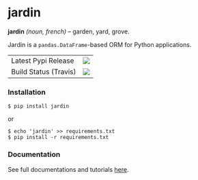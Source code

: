 # jardin

**jardin** *(noun, french)* – garden, yard, grove.

Jardin is a `pandas.DataFrame`-based ORM for Python applications.

<table>
<tr>
  <td>Latest Pypi Release</td>
  <td>
    <a href="https://badge.fury.io/py/jardin">
      <img src="https://badge.fury.io/py/jardin.svg" />
    </a>
  </td>
 </tr>
  <tr>
  <td>Build Status (Travis)</td>
  <td>
    <a href="https://travis-ci.org/instacart/jardin">
      <img src="https://travis-ci.org/instacart/jardin.svg?branch=master" />
    </a>
  </td>
 </tr>
</table>

### Installation
```shell
$ pip install jardin
```
or
```shell
$ echo 'jardin' >> requirements.txt
$ pip install -r requirements.txt
```

### Documentation

See full documentations and tutorials [here](http://jardin.readthedocs.io/en/latest/).
